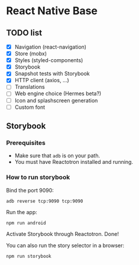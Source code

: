# React Native Base

## TODO list

- [x] Navigation (react-navigation)
- [x] Store (mobx)
- [x] Styles (styled-components)
- [x] Storybook
- [x] Snapshot tests with Storybook
- [x] HTTP client (axios, ...)
- [ ] Translations
- [ ] Web engine choice (Hermes beta?)
- [ ] Icon and splashscreen generation
- [ ] Custom font

## Storybook

### Prerequisites

- Make sure that `adb` is on your path.
- You must have Reactotron installed and running.

### How to run storybook

Bind the port 9090:

    adb reverse tcp:9090 tcp:9090

Run the app:

    npm run android

Activate Storybook through Reactotron. Done!

You can also run the story selector in a browser:

    npm run storybook
